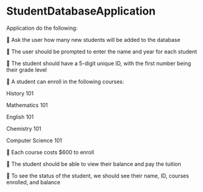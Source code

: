 # StudentDatabaseApplication



Application do the following:


 Ask the user how many new students will be added to the database


 The user should be prompted to enter the name and year for each student


 The student should have a 5-digit unique ID, with the first number being their grade level


 A student can enroll in the following courses:


History 101


Mathematics 101


English 101


Chemistry 101


Computer Science 101


 Each course costs $600 to enroll


 The student should be able to view their balance and pay the tuition


 To see the status of the student, we should see their name, ID, courses enrolled, and balance
